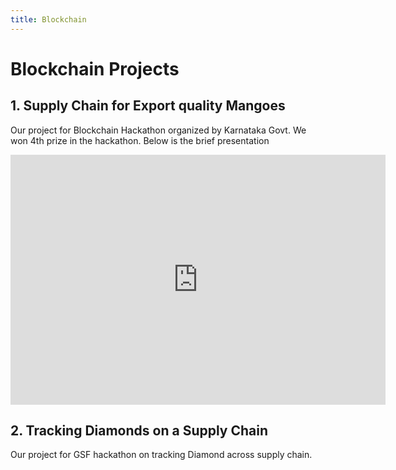 ```yaml
---
title: Blockchain
---
```


# Blockchain Projects


## 1. Supply Chain for Export quality Mangoes


Our project for Blockchain Hackathon organized by Karnataka Govt. We won 4th prize in the hackathon. Below is the brief presentation

 <iframe src="https://docs.google.com/presentation/d/e/2PACX-1vR_YZ7RAtxX3wGm-o7_qqzzen8riWR5QowwIXvbKirK6APDDZaMesoVdfFoFGTLPqzyDZPCL8AW3Z3f/embed?start=false&loop=false&delayms=3000" frameborder="0" width="600" height="400" allowfullscreen="true" mozallowfullscreen="true" webkitallowfullscreen="true">
 </iframe>

<p></p>

## 2. Tracking Diamonds on a Supply Chain

Our project for GSF hackathon on tracking Diamond across supply chain.